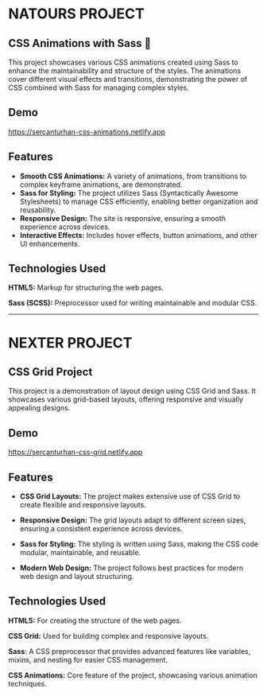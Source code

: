 # NATOURS PROJECT

## CSS Animations with Sass 🌟

This project showcases various CSS animations created using Sass to enhance the maintainability and structure of the styles. The animations cover different visual effects and transitions, demonstrating the power of CSS combined with Sass for managing complex styles.




## Demo

https://sercanturhan-css-animations.netlify.app

  
## Features

- **Smooth CSS Animations:** A variety of animations, from transitions to complex keyframe animations, are demonstrated.
- **Sass for Styling:** The project utilizes Sass (Syntactically Awesome Stylesheets) to manage CSS efficiently, enabling better organization and reusability.
- **Responsive Design:** The site is responsive, ensuring a smooth experience across devices.
- **Interactive Effects:** Includes hover effects, button animations, and other UI enhancements.

  
## Technologies Used

**HTML5:** Markup for structuring the web pages.

**Sass (SCSS):** Preprocessor used for writing maintainable and modular CSS.





---
# NEXTER PROJECT

## CSS Grid Project

This project is a demonstration of layout design using CSS Grid and Sass. It showcases various grid-based layouts, offering responsive and visually appealing designs.


## Demo

https://sercanturhan-css-grid.netlify.app

  
## Features

- **CSS Grid Layouts:** The project makes extensive use of CSS Grid to create flexible and responsive layouts.

- **Responsive Design:** The grid layouts adapt to different screen sizes, ensuring a consistent experience across devices.

- **Sass for Styling:** The styling is written using Sass, making the CSS code modular, maintainable, and reusable.


- **Modern Web Design:** The project follows best practices for modern web design and layout structuring.

  
## Technologies Used

**HTML5:** For creating the structure of the web pages.


**CSS Grid:** Used for building complex and responsive layouts.


**Sass:** A CSS preprocessor that provides advanced features like variables, mixins, and nesting for easier CSS management.

  

**CSS Animations:** Core feature of the project, showcasing various animation techniques.




  
